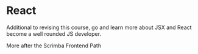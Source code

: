 # React

Additional to revising this course, go and learn more about JSX and React become a well rounded JS developer.

More after the Scrimba Frontend Path